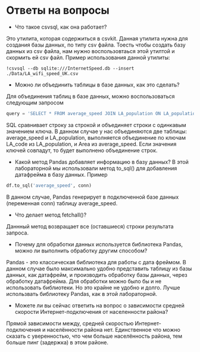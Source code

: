 # Ответы на вопросы
- Что такое csvsql, как она работает?

Это утилита, которая содержиться в csvkit. Данная утилита нужна для создания базы данных, по типу csv файла. Тоесть чтобы создать базу данных из csv файла, нам нужно воспользовтаься этой утилтой и скормить ей csv файл.
Пример использования данной утилиты:
```
!csvsql --db sqlite:///InternetSpeed.db --insert ./Data/LA_wifi_speed_UK.csv
```

- Можно ли объединить таблицы в базе данных, как это сделать?

Для объединения таблиц в базе данных, можно воспользоваться следующим запросом
```python
query = 'SELECT * FROM average_speed JOIN LA_population ON LA_population."LA_code"=average_speed.Area'
```
SQL сравнивает строку за строкой и объединяет строки с одинкавым значением ключа.
В данном случае у нас объединяются две таблицы: average_speed и LA_population, выполняется объединение по ключам LA_code из LA_population, 
и Area из average_speed. Если значения ключей совпадут, то будет выполнено объединение строк.

- Какой метод Pandas добавляет информацию в базу данных?
В этой лабораторной мы использовали метод to_sql() для добавления датафрейма в базу данных.
Пример
```python
df.to_sql('average_speed', conn)
``` 
В данном случае, Pandas генерирует в подключенной базе данных (переменная conn) таблицу average_speed.

- Что делает метод fetchall()?

Даннный метод возвращает все (оставшиеся) строки результата запроса.

- Почему для обработки данных используется библиотека Pandas, можно ли выполнить обработку другим способом?

Pandas - это классическая библиотека для работы с дата фреймом. В данном случае было максимально удобно представить таблицу из базы данных, как датафрейм, и производить обработку базы данных, через обработку датафрейма. Для обработки можно было бы и не использовать библиотеки. Но это крайне не удобно и долго. Лучше использвать библиотеку Pandas, как в этой лабораторной.

- Можете ли вы сейчас ответить на вопрос о зависимости средней скорости Интернет-подключения от населенности района?

Прямой зависимости между, средней скоростью Интернет-подключения и населённости района нет. Единственное что можно сказать с уверенностью, что чем больше населённость района, тем больше пинг (задержка) в этом районе.

